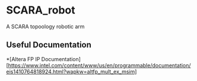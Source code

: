 # SCARA_robot
A SCARA topoology robotic arm

## Useful Documentation ##
*[Altera FP IP Documentation][https://www.intel.com/content/www/us/en/programmable/documentation/eis1410764818924.html?wapkw=altfp_mult_ex_msim]